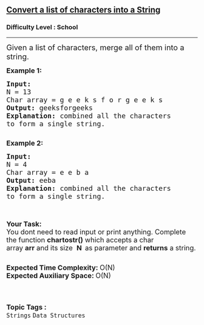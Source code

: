 <h2><a href="https://www.geeksforgeeks.org/problems/convert-a-list-of-characters-into-a-string5142/1?page=1&category=Strings&difficulty=School&sortBy=accuracy">Convert a list of characters into a String</a></h2><h3>Difficulty Level : School</h3><hr><div class="problems_problem_content__Xm_eO"><p><span style="font-size:20px">Given a list of characters, merge all of them into a string.</span></p>

<p><span style="font-size:18px"><strong>Example 1:</strong></span></p>

<pre><span style="font-size:18px"><strong>Input:</strong>
N = 13
Char array = g e e k s f o r g e e k s
<strong>Output: </strong>geeksforgeeks 
<strong>Explanation:</strong> combined all the characters
to form a single string.</span>

</pre>

<p><span style="font-size:18px"><strong>Example 2:</strong></span></p>

<pre><span style="font-size:18px"><strong>Input:</strong>
N = 4
Char array = e e b a
<strong>Output: </strong>eeba
<strong>Explanation:</strong> combined all the characters
to form a single string.

</span></pre>

<p><br>
<span style="font-size:18px"><strong>Your Task:</strong><br>
You dont need to read input or print anything. Complete the function&nbsp;<strong>chartostr()</strong>&nbsp;which accepts a char array&nbsp;<strong>arr</strong>&nbsp;and its size&nbsp; <strong>N&nbsp;&nbsp;</strong>as parameter&nbsp;and <strong>returns</strong> a string.</span><br>
&nbsp;</p>

<p><span style="font-size:18px"><strong>Expected Time Complexity:&nbsp;</strong>O(N)<br>
<strong>Expected Auxiliary Space:&nbsp;</strong>O(N)</span><br>
&nbsp;</p>
</div><br><p><span style=font-size:18px><strong>Topic Tags : </strong><br><code>Strings</code>&nbsp;<code>Data Structures</code>&nbsp;